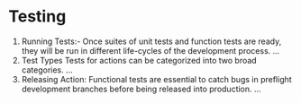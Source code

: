 # Testing
<ol>
  <li>
Running Tests:- Once suites of unit tests and function tests are ready, they will be run in different life-cycles of the development process. ...</li>

<li>Test Types Tests for actions can be categorized into two broad categories. ...
  <li>
Releasing Action: Functional tests are essential to catch bugs in preflight development branches before being released into production. ...
  </li>
    
</ol>
